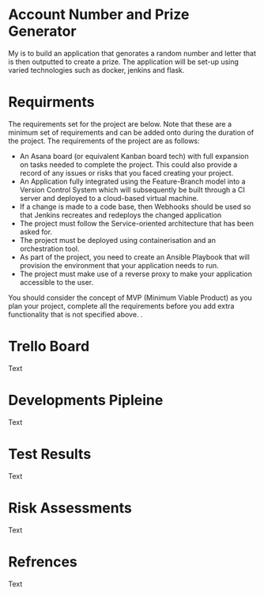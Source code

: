 # Account Number and Prize Generator

My is to build an application that genorates a random number and letter that is then outputted to create a prize. The application will be set-up using varied technologies such as docker, jenkins and flask.

# Requirments

The requirements set for the project are below.
Note that these are a minimum set of requirements and can be added onto during the duration of the project.
The requirements of the project are as follows:

- An Asana board (or equivalent Kanban board tech) with full expansion on tasks needed to complete the project.
This could also provide a record of any issues or risks that you faced creating your project.
- An Application fully integrated using the Feature-Branch model into a Version Control System which will subsequently be built through a CI server and deployed to a cloud-based virtual machine.
- If a change is made to a code base, then Webhooks should be used so that Jenkins recreates and redeploys the changed application
- The project must follow the Service-oriented architecture that has been asked for.
- The project must be deployed using containerisation and an orchestration tool.
- As part of the project, you need to create an Ansible Playbook that will provision the environment that your application needs to run.
- The project must make use of a reverse proxy to make your application accessible to the user.

You should consider the concept of MVP (Minimum Viable Product) as you plan your project, complete all the requirements before you add extra functionality that is not specified above.
.

# Trello Board

Text

# Developments Pipleine

Text

# Test Results

Text

# Risk Assessments

Text

# Refrences

Text